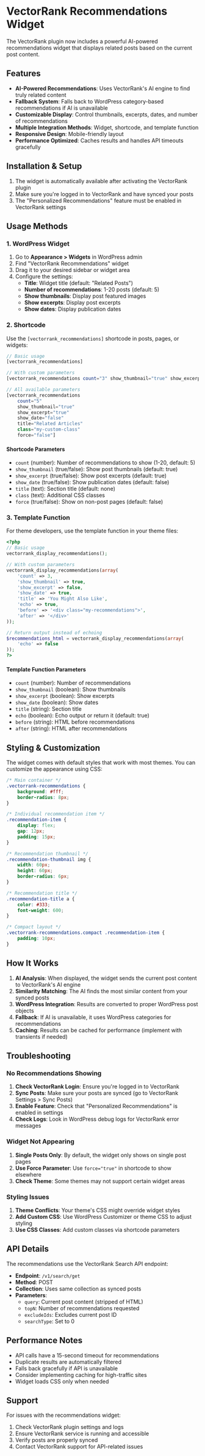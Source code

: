 # VectorRank Recommendations Widget

The VectorRank plugin now includes a powerful AI-powered recommendations widget that displays related posts based on the current post content.

## Features

- **AI-Powered Recommendations**: Uses VectorRank's AI engine to find truly related content
- **Fallback System**: Falls back to WordPress category-based recommendations if AI is unavailable
- **Customizable Display**: Control thumbnails, excerpts, dates, and number of recommendations
- **Multiple Integration Methods**: Widget, shortcode, and template function
- **Responsive Design**: Mobile-friendly layout
- **Performance Optimized**: Caches results and handles API timeouts gracefully

## Installation & Setup

1. The widget is automatically available after activating the VectorRank plugin
2. Make sure you're logged in to VectorRank and have synced your posts
3. The "Personalized Recommendations" feature must be enabled in VectorRank settings

## Usage Methods

### 1. WordPress Widget

1. Go to **Appearance > Widgets** in WordPress admin
2. Find "VectorRank Recommendations" widget
3. Drag it to your desired sidebar or widget area
4. Configure the settings:
   - **Title**: Widget title (default: "Related Posts")
   - **Number of recommendations**: 1-20 posts (default: 5)
   - **Show thumbnails**: Display post featured images
   - **Show excerpts**: Display post excerpts
   - **Show dates**: Display publication dates

### 2. Shortcode

Use the `[vectorrank_recommendations]` shortcode in posts, pages, or widgets:

```php
// Basic usage
[vectorrank_recommendations]

// With custom parameters
[vectorrank_recommendations count="3" show_thumbnail="true" show_excerpt="false" title="You Might Also Like"]

// All available parameters
[vectorrank_recommendations 
    count="5" 
    show_thumbnail="true" 
    show_excerpt="true" 
    show_date="false" 
    title="Related Articles" 
    class="my-custom-class"
    force="false"]
```

#### Shortcode Parameters

- `count` (number): Number of recommendations to show (1-20, default: 5)
- `show_thumbnail` (true/false): Show post thumbnails (default: true)
- `show_excerpt` (true/false): Show post excerpts (default: true)  
- `show_date` (true/false): Show publication dates (default: false)
- `title` (text): Section title (default: none)
- `class` (text): Additional CSS classes
- `force` (true/false): Show on non-post pages (default: false)

### 3. Template Function

For theme developers, use the template function in your theme files:

```php
<?php
// Basic usage
vectorrank_display_recommendations();

// With custom parameters
vectorrank_display_recommendations(array(
    'count' => 3,
    'show_thumbnail' => true,
    'show_excerpt' => false,
    'show_date' => true,
    'title' => 'You Might Also Like',
    'echo' => true,
    'before' => '<div class="my-recommendations">',
    'after' => '</div>'
));

// Return output instead of echoing
$recommendations_html = vectorrank_display_recommendations(array(
    'echo' => false
));
?>
```

#### Template Function Parameters

- `count` (number): Number of recommendations
- `show_thumbnail` (boolean): Show thumbnails
- `show_excerpt` (boolean): Show excerpts
- `show_date` (boolean): Show dates
- `title` (string): Section title
- `echo` (boolean): Echo output or return it (default: true)
- `before` (string): HTML before recommendations
- `after` (string): HTML after recommendations

## Styling & Customization

The widget comes with default styles that work with most themes. You can customize the appearance using CSS:

```css
/* Main container */
.vectorrank-recommendations {
    background: #fff;
    border-radius: 8px;
}

/* Individual recommendation item */
.recommendation-item {
    display: flex;
    gap: 12px;
    padding: 15px;
}

/* Recommendation thumbnail */
.recommendation-thumbnail img {
    width: 60px;
    height: 60px;
    border-radius: 6px;
}

/* Recommendation title */
.recommendation-title a {
    color: #333;
    font-weight: 600;
}

/* Compact layout */
.vectorrank-recommendations.compact .recommendation-item {
    padding: 10px;
}
```

## How It Works

1. **AI Analysis**: When displayed, the widget sends the current post content to VectorRank's AI engine
2. **Similarity Matching**: The AI finds the most similar content from your synced posts
3. **WordPress Integration**: Results are converted to proper WordPress post objects
4. **Fallback**: If AI is unavailable, it uses WordPress categories for recommendations
5. **Caching**: Results can be cached for performance (implement with transients if needed)

## Troubleshooting

### No Recommendations Showing

1. **Check VectorRank Login**: Ensure you're logged in to VectorRank
2. **Sync Posts**: Make sure your posts are synced (go to VectorRank Settings > Sync Posts)
3. **Enable Feature**: Check that "Personalized Recommendations" is enabled in settings
4. **Check Logs**: Look in WordPress debug logs for VectorRank error messages

### Widget Not Appearing

1. **Single Posts Only**: By default, the widget only shows on single post pages
2. **Use Force Parameter**: Use `force="true"` in shortcode to show elsewhere
3. **Check Theme**: Some themes may not support certain widget areas

### Styling Issues

1. **Theme Conflicts**: Your theme's CSS might override widget styles
2. **Add Custom CSS**: Use WordPress Customizer or theme CSS to adjust styling
3. **Use CSS Classes**: Add custom classes via shortcode parameters

## API Details

The recommendations use the VectorRank Search API endpoint:
- **Endpoint**: `/v1/search/get`
- **Method**: POST
- **Collection**: Uses same collection as synced posts
- **Parameters**: 
  - `query`: Current post content (stripped of HTML)
  - `topN`: Number of recommendations requested
  - `excludeIds`: Excludes current post ID
  - `searchType`: Set to 0

## Performance Notes

- API calls have a 15-second timeout for recommendations
- Duplicate results are automatically filtered
- Falls back gracefully if API is unavailable
- Consider implementing caching for high-traffic sites
- Widget loads CSS only when needed

## Support

For issues with the recommendations widget:
1. Check VectorRank plugin settings and logs
2. Ensure VectorRank service is running and accessible
3. Verify posts are properly synced
4. Contact VectorRank support for API-related issues